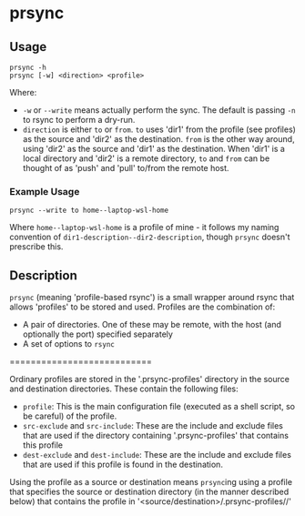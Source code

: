 # prsync

## Usage

```
prsync -h
prsync [-w] <direction> <profile>
```

Where:
- `-w` or `--write` means actually perform the sync. The default is passing `-n` to rsync to perform a dry-run.
- `direction` is either `to` or `from`. `to` uses 'dir1' from the profile (see profiles) as the source and 'dir2' as the destination. `from` is the other way around, using 'dir2' as the source and 'dir1' as the destination. When 'dir1' is a local directory and 'dir2' is a remote directory, `to` and `from` can be thought of as 'push' and 'pull' to/from the remote host.

### Example Usage

```
prsync --write to home--laptop-wsl-home
```

Where `home--laptop-wsl-home` is a profile of mine - it follows my naming convention of `dir1-description--dir2-description`, though `prsync` doesn't prescribe this.

## Description

`prsync` (meaning 'profile-based rsync') is a small wrapper around rsync that allows 'profiles' to be stored and used. Profiles are the combination of:

- A pair of directories. One of these may be remote, with the host (and optionally the port) specified separately
- A set of options to `rsync`

===========================

Ordinary profiles are stored in the '.prsync-profiles' directory in the source and destination directories. These contain the following files:

- `profile`: This is the main configuration file (executed as a shell script, so be careful) of the profile.
- `src-exclude` and `src-include`: These are the include and exclude files that are used if the directory containing '.prsync-profiles' that contains this profile
- `dest-exclude` and `dest-include`: These are the include and exclude files that are used if this profile is found in the destination.

Using the profile as a source or destination means `prsync`ing using a profile that specifies the source or destination directory (in the manner described below) that contains the profile in '<source/destination>/.prsync-profiles/<profile-name>/'
